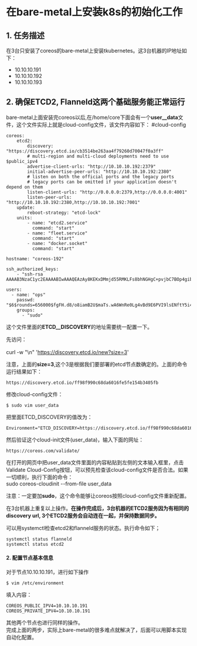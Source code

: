 # 在bare-metal上安装k8s的初始化工作

## 1. 任务描述
在3台只安装了coreos的bare-metal上安装tkubernetes。这3台机器的IP地址如下：
- 10.10.10.191
- 10.10.10.192
- 10.10.10.193

## 2. 确保ETCD2, Flanneld这两个基础服务能正常运行

bare-metal上面安装完coreos以后,在/home/core下面会有一个**user__data**文件，这个文件实际上就是cloud-config文件，该文件内容如下：
    #cloud-config

    coreos:
        etcd2:
            discovery: "https://discovery.etcd.io/cb3514be263aa4f79260d70047f0a3ff"
            # multi-region and multi-cloud deployments need to use $public_ipv4
            advertise-client-urls: "http://10.10.10.192:2379"
            initial-advertise-peer-urls: "http://10.10.10.192:2380"
            # listen on both the official ports and the legacy ports
            # legacy ports can be omitted if your application doesn't depend on them
            listen-client-urls: "http://0.0.0.0:2379,http://0.0.0.0:4001"
            listen-peer-urls: "http://10.10.10.192:2380,http://10.10.10.192:7001"
        update:
            reboot-strategy: "etcd-lock"
        units:
            - name: "etcd2.service"
              command: "start"
            - name: "fleet.service"
              command: "start"
            - name: "docker.socket"
              command: "start"
    
    hostname: "coreos-192"
    
    ssh_authorized_keys:
        - "ssh-rsa AAAAB3NzaC1yc2EAAAABIwAAAQEAzAy8KEKxDMmjd55RMKLFs8bhNGHgC+pvjbC7BOp4gibozfZAr84nWsfZPs44h1jMq0pX2qzGOpzGEN9RH/ALFCe/OixWkh+INnVTIr8scZr6M+3NzN+chBVGvmIAebUfhXrrP7pUXwK06T2MyT7HaDumf
    
    users:
      - name: "ops"
        passwd: "$6$rounds=656000$fgFH.d8/o8iamB2U$maTs.wA6WnRe0Lg4vBd9E6PVI9lsENftY5i4bmBCTSiu14WYNsRMg5dgKWJAdvKESC1Y1YvN4F3vYVqugc8Np/"
        groups:
          - "sudo"



这个文件里面的**ETCD__DISCOVERY**的地址需要统一配置一下。

先访问：  
​    
    curl -w "\n" 'https://discovery.etcd.io/new?size=3'

注意，上面的**size=3**,这个3是根据我们要部署的etcd节点数确定的。上面的命令运行结果如下：

    https://discovery.etcd.io/ff98f990c68da6016fe5fe154b3405fb

修改cloud-config文件：

    $ sudo vim user_data

把里面ETCD_DISCOVERY的值改为：

    Environment="ETCD_DISCOVERY=https://discovery.etcd.io/ff98f990c68da6016fe5fe154b3405fb"

然后验证这个cloud-init文件(user_data)，输入下面的网址：

    https://coreos.com/validate/

在打开的网页中把user_data文件里面的内容粘贴到左侧的文本输入框里，点击Validate Cloud-Config按钮，可以预先检查该cloud-config文件是否合法。如果一切顺利，执行下面的命令：
​    
    sudo coreos-cloudinit --from-file user_data 

注意：一定要加**sudo**，这个命令能够让coreos按照cloud-config文件重新配置。

在3台机器上重复以上操作。**在操作完成后，3台机器的ETCD2服务因为有相同的discovery url, 3个ETCD2服务会自动连在一起，并保持数据同步。**

可以用systemctl检查etcd2和flanneld服务的状态。执行命令如下；

    systemctl status flanneld
    systemctl status etcd2

#### 2. 配置节点基本信息

对于节点10.10.10.191，进行如下操作

    $ vim /etc/environment

填入内容：

    COREOS_PUBLIC_IPV4=10.10.10.191
    COREOS_PRIVATE_IPV4=10.10.10.191

其他两个节点也进行同样的操作。  
完成上面的两步，实际上bare-metal的很多难点就解决了，后面可以用脚本实现自动化配置。